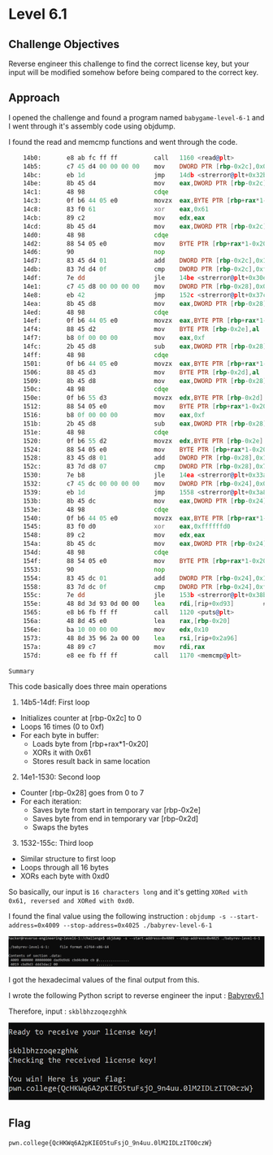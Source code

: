 # Level 6.1 

## Challenge Objectives

Reverse engineer this challenge to find the correct license key, but your input will be modified somehow before being compared to the correct key.

## Approach

I opened the challenge and found a program named `babygame-level-6-1` and I went through it's assembly code using objdump.

I found the read and memcmp functions and went through the code.

``` asm
    14b0:       e8 ab fc ff ff          call   1160 <read@plt>
    14b5:       c7 45 d4 00 00 00 00    mov    DWORD PTR [rbp-0x2c],0x0
    14bc:       eb 1d                   jmp    14db <strerror@plt+0x32b>
    14be:       8b 45 d4                mov    eax,DWORD PTR [rbp-0x2c]
    14c1:       48 98                   cdqe
    14c3:       0f b6 44 05 e0          movzx  eax,BYTE PTR [rbp+rax*1-0x20]
    14c8:       83 f0 61                xor    eax,0x61
    14cb:       89 c2                   mov    edx,eax
    14cd:       8b 45 d4                mov    eax,DWORD PTR [rbp-0x2c]
    14d0:       48 98                   cdqe
    14d2:       88 54 05 e0             mov    BYTE PTR [rbp+rax*1-0x20],dl
    14d6:       90                      nop
    14d7:       83 45 d4 01             add    DWORD PTR [rbp-0x2c],0x1
    14db:       83 7d d4 0f             cmp    DWORD PTR [rbp-0x2c],0xf
    14df:       7e dd                   jle    14be <strerror@plt+0x30e>
    14e1:       c7 45 d8 00 00 00 00    mov    DWORD PTR [rbp-0x28],0x0
    14e8:       eb 42                   jmp    152c <strerror@plt+0x37c>
    14ea:       8b 45 d8                mov    eax,DWORD PTR [rbp-0x28]
    14ed:       48 98                   cdqe
    14ef:       0f b6 44 05 e0          movzx  eax,BYTE PTR [rbp+rax*1-0x20]
    14f4:       88 45 d2                mov    BYTE PTR [rbp-0x2e],al
    14f7:       b8 0f 00 00 00          mov    eax,0xf
    14fc:       2b 45 d8                sub    eax,DWORD PTR [rbp-0x28]
    14ff:       48 98                   cdqe
    1501:       0f b6 44 05 e0          movzx  eax,BYTE PTR [rbp+rax*1-0x20]
    1506:       88 45 d3                mov    BYTE PTR [rbp-0x2d],al
    1509:       8b 45 d8                mov    eax,DWORD PTR [rbp-0x28]
    150c:       48 98                   cdqe
    150e:       0f b6 55 d3             movzx  edx,BYTE PTR [rbp-0x2d]
    1512:       88 54 05 e0             mov    BYTE PTR [rbp+rax*1-0x20],dl
    1516:       b8 0f 00 00 00          mov    eax,0xf
    151b:       2b 45 d8                sub    eax,DWORD PTR [rbp-0x28]
    151e:       48 98                   cdqe
    1520:       0f b6 55 d2             movzx  edx,BYTE PTR [rbp-0x2e]
    1524:       88 54 05 e0             mov    BYTE PTR [rbp+rax*1-0x20],dl
    1528:       83 45 d8 01             add    DWORD PTR [rbp-0x28],0x1
    152c:       83 7d d8 07             cmp    DWORD PTR [rbp-0x28],0x7
    1530:       7e b8                   jle    14ea <strerror@plt+0x33a>
    1532:       c7 45 dc 00 00 00 00    mov    DWORD PTR [rbp-0x24],0x0
    1539:       eb 1d                   jmp    1558 <strerror@plt+0x3a8>
    153b:       8b 45 dc                mov    eax,DWORD PTR [rbp-0x24]
    153e:       48 98                   cdqe
    1540:       0f b6 44 05 e0          movzx  eax,BYTE PTR [rbp+rax*1-0x20]
    1545:       83 f0 d0                xor    eax,0xffffffd0
    1548:       89 c2                   mov    edx,eax
    154a:       8b 45 dc                mov    eax,DWORD PTR [rbp-0x24]
    154d:       48 98                   cdqe
    154f:       88 54 05 e0             mov    BYTE PTR [rbp+rax*1-0x20],dl
    1553:       90                      nop
    1554:       83 45 dc 01             add    DWORD PTR [rbp-0x24],0x1
    1558:       83 7d dc 0f             cmp    DWORD PTR [rbp-0x24],0xf
    155c:       7e dd                   jle    153b <strerror@plt+0x38b>
    155e:       48 8d 3d 93 0d 00 00    lea    rdi,[rip+0xd93]        # 22f8 <strerror@plt+0x1148>
    1565:       e8 b6 fb ff ff          call   1120 <puts@plt>
    156a:       48 8d 45 e0             lea    rax,[rbp-0x20]
    156e:       ba 10 00 00 00          mov    edx,0x10
    1573:       48 8d 35 96 2a 00 00    lea    rsi,[rip+0x2a96]        # 4010 <strerror@plt+0x2e60>
    157a:       48 89 c7                mov    rdi,rax
    157d:       e8 ee fb ff ff          call   1170 <memcmp@plt>
```

`Summary`

This code basically does three main operations

1. 14b5-14df: First loop
- Initializes counter at [rbp-0x2c] to 0
- Loops 16 times (0 to 0xf)
- For each byte in buffer:
  * Loads byte from [rbp+rax*1-0x20]
  * XORs it with 0x61
  * Stores result back in same location

2. 14e1-1530: Second loop
- Counter [rbp-0x28] goes from 0 to 7
- For each iteration:
  * Saves byte from start in temporary var [rbp-0x2e]
  * Saves byte from end in temporary var [rbp-0x2d]
  * Swaps the bytes

3. 1532-155c: Third loop
- Similar structure to first loop
- Loops through all 16 bytes
- XORs each byte with 0xd0

So basically, our input is `16 characters long` and it's getting `XORed with 0x61, reversed and XORed with 0xd0`.

I found the final value using the following instruction : `objdump -s --start-address=0x4009 --stop-address=0x4025 ./babyrev-level-6-1`

![alt text](./ReverseEngineering/Images/Level6.1(1).png)

I got the hexadecimal values of the final output from this.

I wrote the following Python script to reverse engineer the input : [Babyrev6.1](./ReverseEngineering/Codes/Level6.1.py)

Therefore, input : `skblbhzzoqezghhk`

![alt text](./ReverseEngineering/Images/Level6.1(2).png)

## Flag

`pwn.college{QcHKWq6A2pKIEO5tuFsjO_9n4uu.0lM2IDLzITO0czW}`

